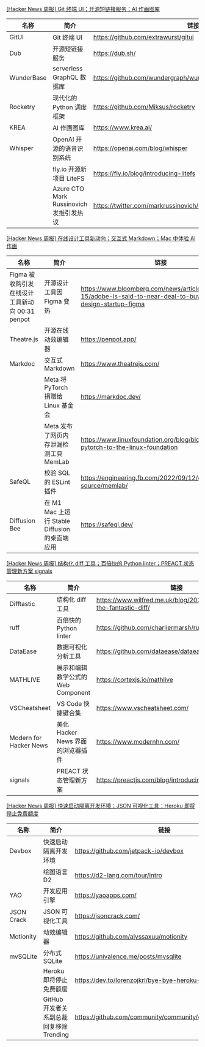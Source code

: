 [[Hacker News 周报] Git 终端 UI；开源短链接服务；AI 作画图库](https://www.bilibili.com/video/BV1Je4y1r7B4)
            <table>            <theader>
                <th>名称</th>
                <th>简介</th>
                <th>链接</th>
            </theader>            <tbody>                <tr>
                    <td>GitUI</td>
                    <td>Git 终端 UI</td>
                    <td>https://github.com/extrawurst/gitui</td>
                </tr>                <tr>
                    <td>Dub</td>
                    <td>开源短链接服务</td>
                    <td>https://dub.sh/</td>
                </tr>                <tr>
                    <td>WunderBase</td>
                    <td>serverless GraphQL 数据库</td>
                    <td>https://github.com/wundergraph/wunderbase</td>
                </tr>                <tr>
                    <td>Rocketry</td>
                    <td>现代化的 Python 调度框架</td>
                    <td>https://github.com/Miksus/rocketry</td>
                </tr>                <tr>
                    <td>KREA</td>
                    <td>AI 作画图库</td>
                    <td>https://www.krea.ai/</td>
                </tr>                <tr>
                    <td>Whisper</td>
                    <td>OpenAI 开源的语音识别系统</td>
                    <td>https://openai.com/blog/whisper</td>
                </tr>                <tr>
                    <td></td>
                    <td>fly.io 开源新项目 LiteFS</td>
                    <td>https://fly.io/blog/introducing-litefs</td>
                </tr>                <tr>
                    <td></td>
                    <td>Azure CTO Mark Russinovich 发推引发热议</td>
                    <td>https://twitter.com/markrussinovich/status/1571995117233504257</td>
                </tr>            </tbody>            </table>
[[Hacker News 周报] 在线设计工具新动向；交互式 Markdown；Mac 中体验 AI 作画](https://www.bilibili.com/video/BV1QP411H7rM)
            <table>            <theader>
                <th>名称</th>
                <th>简介</th>
                <th>链接</th>
            </theader>            <tbody>                <tr>
                    <td>Figma 被收购引发在线设计工具新动向 00:31 penpot</td>
                    <td>开源设计工具因 Figma 变热</td>
                    <td>https://www.bloomberg.com/news/articles/2022-09-15/adobe-is-said-to-near-deal-to-buy-online-design-startup-figma</td>
                </tr>                <tr>
                    <td>Theatre.js</td>
                    <td>开源在线动效编辑器</td>
                    <td>https://penpot.app/</td>
                </tr>                <tr>
                    <td>Markdoc</td>
                    <td>交互式 Markdown</td>
                    <td>https://www.theatrejs.com/</td>
                </tr>                <tr>
                    <td></td>
                    <td>Meta 将 PyTorch 捐赠给 Linux 基金会</td>
                    <td>https://markdoc.dev/</td>
                </tr>                <tr>
                    <td></td>
                    <td>Meta 发布了网页内存泄漏检测工具 MemLab</td>
                    <td>https://www.linuxfoundation.org/blog/blog/welcoming-pytorch-to-the-linux-foundation</td>
                </tr>                <tr>
                    <td>SafeQL</td>
                    <td>校验 SQL 的 ESLint 插件</td>
                    <td>https://engineering.fb.com/2022/09/12/open-source/memlab/</td>
                </tr>                <tr>
                    <td>Diffusion Bee</td>
                    <td>在 M1 Mac 上运行 Stable Diffusion 的桌面端应用</td>
                    <td>https://safeql.dev/</td>
                </tr>            </tbody>            </table>
[[Hacker News 周报] 结构化 diff 工具；百倍快的 Python linter；PREACT 状态管理新方案 signals](https://www.bilibili.com/video/BV1Pe4y187LV)
            <table>            <theader>
                <th>名称</th>
                <th>简介</th>
                <th>链接</th>
            </theader>            <tbody>                <tr>
                    <td>Difftastic</td>
                    <td>结构化 diff 工具</td>
                    <td>https://www.wilfred.me.uk/blog/2022/09/06/difftastic-the-fantastic-diff/</td>
                </tr>                <tr>
                    <td>ruff</td>
                    <td>百倍快的 Python linter</td>
                    <td>https://github.com/charliermarsh/ruff</td>
                </tr>                <tr>
                    <td>DataEase</td>
                    <td>数据可视化分析工具</td>
                    <td>https://github.com/dataease/dataease</td>
                </tr>                <tr>
                    <td>MATHLIVE</td>
                    <td>展示和编辑数学公式的 Web Component</td>
                    <td>https://cortexjs.io/mathlive</td>
                </tr>                <tr>
                    <td>VSCheatsheet</td>
                    <td>VS Code 快捷键合集</td>
                    <td>https://www.vscheatsheet.com/</td>
                </tr>                <tr>
                    <td>Modern for Hacker News</td>
                    <td>美化 Hacker News 界面的浏览器插件</td>
                    <td>https://www.modernhn.com/</td>
                </tr>                <tr>
                    <td>signals</td>
                    <td>PREACT 状态管理新方案</td>
                    <td>https://preactjs.com/blog/introducing-signals/</td>
                </tr>            </tbody>            </table>
[[Hacker News 周报] 快速启动隔离开发环境；JSON 可视化工具；Heroku 即将停止免费额度](https://www.bilibili.com/video/BV19e411g7qe)
            <table>            <theader>
                <th>名称</th>
                <th>简介</th>
                <th>链接</th>
            </theader>            <tbody>                <tr>
                    <td>Devbox</td>
                    <td>快速启动隔离开发环境</td>
                    <td>https://github.com/jetpack-io/devbox</td>
                </tr>                <tr>
                    <td></td>
                    <td>绘图语言 D2</td>
                    <td>https://d2-lang.com/tour/intro</td>
                </tr>                <tr>
                    <td>YAO</td>
                    <td>开发应用引擎</td>
                    <td>https://yaoapps.com/</td>
                </tr>                <tr>
                    <td>JSON Crack</td>
                    <td>JSON 可视化工具</td>
                    <td>https://jsoncrack.com/</td>
                </tr>                <tr>
                    <td>Motionity</td>
                    <td>动效编辑器</td>
                    <td>https://github.com/alyssaxuu/motionity</td>
                </tr>                <tr>
                    <td>mvSQLite</td>
                    <td>分布式 SQLite</td>
                    <td>https://univalence.me/posts/mvsqlite</td>
                </tr>                <tr>
                    <td></td>
                    <td>Heroku 即将停止免费额度</td>
                    <td>https://dev.to/lorenzojkrl/bye-bye-heroku-2npi</td>
                </tr>                <tr>
                    <td></td>
                    <td>GitHub 开发者关系副总裁回复移除 Trending</td>
                    <td>https://github.com/community/community/discussions/31644</td>
                </tr>            </tbody>            </table>